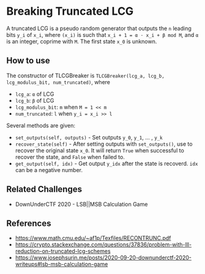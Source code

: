 # Breaking Truncated LCG

A truncated LCG is a pseudo random generator that outputs the `n` leading bits `y_i` of `x_i`,
where `(x_i)` is such that `x_i + 1 = α ⋅ x_i + β mod M`, and `α` is an integer, coprime with `M`.
The first state `x_0` is unknown.

## How to use

The constructor of TLCGBreaker is `TLCGBreaker(lcg_a, lcg_b, lcg_modulus_bit, num_truncated)`, where
- `lcg_a`: `α` of LCG
- `lcg_b`: `β` of LCG
- `lcg_modulus_bit`: `m` when `M = 1 << m`
- `num_truncated`: `l` when `y_i = x_i >> l`

Several methods are given:
- `set_outputs(self, outputs)` - Set outputs `y_0`, `y_1`, ... , `y_k`
- `recover_state(self)` - After setting outputs with `set_outputs()`, use to recover the original state `x_0`.
  It will return `True` when successful to recover the state, and `False` when failed to.
- `get_output(self, idx)` - Get output `y_idx` after the state is recoverd. `idx` can be a negative number.

## Related Challenges
- DownUnderCTF 2020 - LSB||MSB Calculation Game

## References
- https://www.math.cmu.edu/~af1p/Texfiles/RECONTRUNC.pdf
- https://crypto.stackexchange.com/questions/37836/problem-with-lll-reduction-on-truncated-lcg-schemes
- https://www.josephsurin.me/posts/2020-09-20-downunderctf-2020-writeups#lsb-msb-calculation-game
